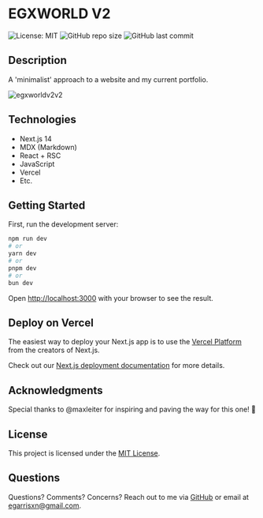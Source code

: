 # EGXWORLD V2

![License: MIT](https://img.shields.io/badge/License-MIT-yellow.svg) ![GitHub repo size](https://img.shields.io/github/repo-size/egarrisxn/egxworld-v2) ![GitHub last commit](https://img.shields.io/github/last-commit/egarrisxn/egxworld-v2)

## Description

A 'minimalist' approach to a website and my current portfolio.

![egxworldv2v2](https://github.com/user-attachments/assets/39019abb-85cf-4912-99df-fcec32813581)

## Technologies

- Next.js 14
- MDX (Markdown)
- React + RSC
- JavaScript
- Vercel
- Etc.

## Getting Started

First, run the development server:

```bash
npm run dev
# or
yarn dev
# or
pnpm dev
# or
bun dev
```

Open [http://localhost:3000](http://localhost:3000) with your browser to see the result.

## Deploy on Vercel

The easiest way to deploy your Next.js app is to use the [Vercel Platform](https://vercel.com/new?utm_medium=default-template&filter=next.js&utm_source=create-next-app&utm_campaign=create-next-app-readme) from the creators of Next.js.

Check out our [Next.js deployment documentation](https://nextjs.org/docs/deployment) for more details.

## Acknowledgments

Special thanks to @maxleiter for inspiring and paving the way for this one! 🙌

## License

This project is licensed under the [MIT License](LICENSE).

## Questions

Questions? Comments? Concerns? Reach out to me via [GitHub](https://github.com/egarrisxn) or email at egarrisxn@gmail.com.
